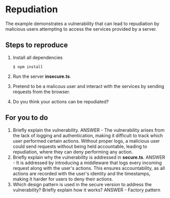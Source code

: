 # Repudiation

The example demonstrates a vulnerability that can lead to repudiation by malicious users attempting to access the services provided by a server.

## Steps to reproduce

1. Install all dependencies

   `$ npm install`

2. Run the server **insecure.ts**.

3. Pretend to be a malicous user and interact with the services by sending requests from the browser.

4. Do you think your actions can be repudiated?

## For you to do

1. Briefly explain the vulnerability.
   ANSWER -
   The vulnerability arises from the lack of logging and authentication, making it difficult to track which user performed certain actions. Without proper logs, a malicious user could send requests without being held accountable, leading to repudiation, where they can deny performing any action.
2. Briefly explain why the vulnerability is addressed in **secure.ts**.
   ANSWER -
   It is addressed by introducing a middleware that logs every incoming request along with the user's actions. This ensures accountability, as all actions are recorded with the user's identity and the timestamps, making it harder for users to deny their actions.
3. Which design pattern is used in the secure version to address the vulnerability? Briefly explain how it works?
   ANSWER -
   Factory pattern
